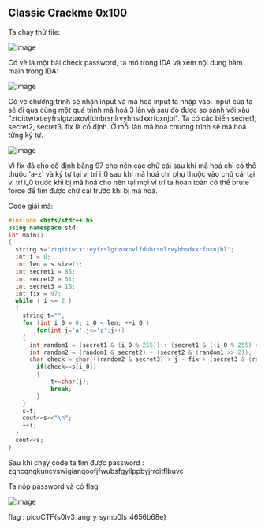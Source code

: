 ## Classic Crackme 0x100

Ta chạy thử file:

![image](https://hackmd.io/_uploads/HkUMrrn1A.png)

Có vẻ là một bài check password, ta mở trong IDA và xem nội dung hàm main trong IDA:

![image](https://github.com/fuyosuru/Writeup/assets/150824829/51d34675-a584-4c60-aded-97502afcd7b7)

Có vẻ chương trình sẽ nhận input và mã hoá input ta nhập vào. Input của ta sẽ đi qua cùng một quá trình mã hoá 3 lần và sau đó được so sánh với xâu "ztqittwtxtieyfrslgtzuxovlfdnbrsnlrvyhhsdxxrfoxnjbl".
Ta có các biến secret1, secret2, secret3, fix là cố định.
Ở mỗi lần mã hoá chương trình sẽ mã hoá từng ký tự.

![image](https://hackmd.io/_uploads/BkIcIBnJR.png)

Vì fix đã cho cố định bằng 97 cho nên các chữ cái sau khi mã hoá chỉ có thể thuộc 'a-z' và ký tự tại vị trí i_0 sau khi mã hoá chỉ phụ thuộc vào chữ cái tại vị trí i_0 trước khi bị mã hoá cho nên tại mọi ví trí ta hoàn toàn có thể brute force để tìm được chữ cái trước khi bị mã hoá.

Code giải mã:


```cpp
#include <bits/stdc++.h>
using namespace std;
int main()
{
  string s="ztqittwtxtieyfrslgtzuxovlfdnbrsnlrvyhhsdxxrfoxnjbl";
  int i = 0;
  int len = s.size();
  int secret1 = 85;
  int secret2 = 51;
  int secret3 = 15;
  int fix = 97;
  while ( i <= 2 )
  {
    string t="";
    for (int i_0 = 0; i_0 < len; ++i_0 )
        for(int j='a';j<='z';j++)
    {
      int random1 = (secret1 & (i_0 % 255)) + (secret1 & ((i_0 % 255) >> 1));
      int random2 = (random1 & secret2) + (secret2 & (random1 >> 2));
      char check = char(((random2 & secret3) + j - fix + (secret3 & (random2 >> 4))) % 26 + fix);
        if(check==s[i_0])
        {
            t+=char(j);
            break;
        }
    }
    s=t;
    cout<<s<<"\n";
    ++i;
  }
  cout<<s;
}
```

Sau khi chạy code ta tìm được password : zqncqnqkuncvswigianqoofjfwubsfgyilppbyjrroitflbuvc

Ta nộp password và có flag


![image](https://github.com/fuyosuru/Writeup/assets/150824829/ec289557-7290-4abd-8e2f-aab4b6f78852)

flag :  picoCTF{s0lv3_angry_symb0ls_4656b68e}
